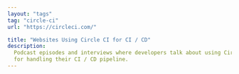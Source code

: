 ```yaml
---
layout: "tags"
tag: "circle-ci"
url: "https://circleci.com/"

title: "Websites Using Circle CI for CI / CD"
description:
  Podcast episodes and interviews where developers talk about using Circle CI 
  for handling their CI / CD pipeline.
---
```

